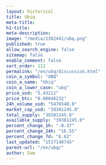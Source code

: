```yaml
---
layout: historical
title: Ubiq
meta-title: 
h1-title: 
meta-description: 
image: "/media/1382441/ubq.png"
published: true
allow_search_engine: false
sitemap: false
enable_comment: false
sort_order: 112
permalink: "/en/ubq/discussion.html"
coin_a_symbol: "UBQ"
coin_a_name: "Ubiq"
coin_a_lower_case: "ubq"
price_usd: "5.43211"
price_btc: "0.00046232"
24h_volume_usd: "5476540.0"
market_cap_usd: "39381245.0"
total_supply: "39381245.0"
available_supply: "39381245.0"
percent_change_1h: "-0.37"
percent_change_24h: "16.55"
percent_change_7d: "6.62"
last_updated: "1517140745"
parent-url: "/en/ubq/"
author: Sam
---
```


